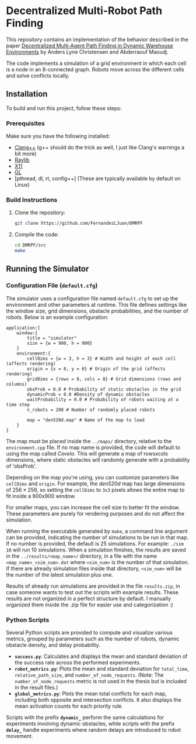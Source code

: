 # Decentralized Multi-Robot Path Finding

This repository contains an implementation of the behavior described in the paper [Decentralized Multi-Agent Path Finding in Dynamic Warehouse Environments](https://ieeexplore.ieee.org/document/10406648) by Anders Lyne Christensen and Abderraouf Maoudj.

The code implements a simulation of a grid environment in which each cell is a node in an 8-connected graph. Robots move across the different cells and solve conflicts locally.

## Installation

To build and run this project, follow these steps:

### Prerequisites
Make sure you have the following installed:
- [Clang++](https://clang.llvm.org/) (g++ should do the trick as well, I just like Clang's warnings a bit more)
- [Raylib](https://www.raylib.com/)
- [X11](https://www.x.org/)
- [GL](https://www.khronos.org/opengl/)
- [pthread, dl, rt, config++] (These are typically available by default on Linux)

### Build Instructions
1. Clone the repository:
   ```bash
   git clone https://github.com/FernandezLJuan/DMRPF

2. Compile the code:
   ```bash
   cd DMRPF/src
   make

## Running the Simulator

### Configuration File (`default.cfg`)
The simulator uses a configuration file named `default.cfg` to set up the environment and other parameters at runtime. This file defines settings like the window size, grid dimensions, obstacle probabilities, and the number of robots. Below is an example configuration:

```plaintext
application:{
    window:{
        title = "simulator"
        size = {w = 900, h = 900}
    }
    environment:{
        cellDims = {w = 3, h = 3} # Width and height of each cell (affects rendering)
        origin = {x = 0, y = 0} # Origin of the grid (affects rendering)
        gridDims = {rows = 8, cols = 8} # Grid dimensions (rows and columns)
        obsProb = 0.0 # Probability of static obstacles in the grid
        dynamicProb = 0.0 #Density of dynamic obstacles
        waitProbability = 0.0 # Probability of robots waiting at a time step
        n_robots = 200 # Number of randomly placed robots

        map = "den520d.map" # Name of the map to load
    }
}

```
The map must be placed inside the `../maps/` directory, relative to the `environment.cpp` file. If no map name is provided, the code will default to using the map called *Covelo*. This will generate a map of rowsxcols dimensions, where static
obstacles will randomly generate with a probability of 'obsProb'.

Depending on the map you're using, you can customize parameters like `cellDims` and `origin`. For example, the *den520d* map has large dimensions of $256\times 256$, so setting the `cellDims` to `3x3` pixels allows the entire map to fit inside a 900x900 window.

For smaller maps, you can increase the cell size to better fit the window. These parameters are purely for rendering purposes and do not affect the simulation.

When running the executable generated by `make`, a command line argument can be provided, indicating the number of simulations to be run in that map. If no number is provided, the default is 25 simulations. For example:
`./sim 10` will run 10 simulations. When a simulation finishes, the results are saved in the `../results/<map_name>/` directory, in a file with the name `<map_name>_<sim_num>.dat` where `<sim_num>` is the number of that simulation. 
If there are already simulation files inside that directory, `<sim_num>` will be the number of the latest simulation plus one.

Results of already run simulations are provided in the file `results.zip`, in case someone wants to test out the scripts with example results. These results are not organized in a perfect structure by default. I manually organized them inside the .zip file for easier use and categorization :)

### Python Scripts

Several Python scripts are provided to compute and visualize various metrics, grouped by parameters such as the number of robots, dynamic obstacle density, and delay probability.

- **`success.py`**: Calculates and displays the mean and standard deviation of the success rate across the performed experiments.
- **`robot_metrics.py`**: Plots the mean and standard deviation for `total_time`, `relative_path_size`, and `number_of_node_requests`. (Note: The `number_of_node_requests` metric is not used in the thesis but is included in the result files.)
- **`global_metrics.py`**: Plots the mean total conflicts for each map, including both opposite and intersection conflicts. It also displays the mean activation counts for each priority rule.

Scripts with the prefix **`dynamic_`** perform the same calculations for experiments involving dynamic obstacles, while scripts with the prefix **`delay_`** handle experiments where random delays are introduced to robot movement.
